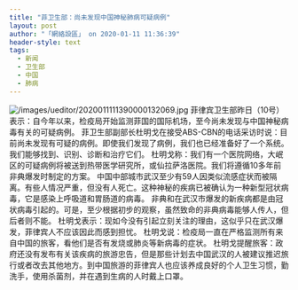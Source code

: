 ```yaml
---
title: "菲卫生部：尚未发现中国神秘肺病可疑病例"
layout: post
author: "「網絡設區」 on 2020-01-11 11:36:39"
header-style: text
tags:
  - 新闻
  - 卫生部
  - 中国
  - 肺病
---
```


<img src="https://images.feileyuan.com/images/ueditor/2020011111390000132069.jpg" title="未标题-1" alt="/images/ueditor/2020011111390000132069.jpg">
菲律宾卫生部昨日（10号）表示：自今年以来，检疫局开始监测菲国的国际机场，至今尚未发现与中国神秘病毒有关的可疑病例。
菲卫生部副部长杜明戈在接受ABS-CBN的电话采访时说：目前尚未发现有可疑的病例。即使我们发现了病例，我们也已经准备好了一个系统。我们能够找到、识别、诊断和治疗它们。
杜明戈称：我们有一个医院网络，大岷区的可疑病例将被送到热带医学研究所，或仙拉萨洛医院。我们将遵循10多年前非典爆发时制定的方案。
中国中部城市武汉至少有59人因类似流感症状而被隔离。有些人情况严重，但没有人死亡。这种神秘的疾病已被确认为一种新型冠状病毒，它是感染上呼吸道和胃肠道的病毒。
非典和在武汉市爆发的新疾病都是由冠状病毒引起的。可是，至少根据初步的观察，虽然致命的非典病毒能够人传人，但后者则不能。
杜明戈表示：现如今没有引起立刻关注的理由，这似乎只在武汉爆发，菲律宾人不应该因此而感到担忧。
杜明戈说：检疫局一直在严格监测所有来自中国的旅客，看他们是否有发烧或肺炎等新病毒的症状。
杜明戈提醒旅客：政府还没有发布有关该疾病的旅游忠告，但是那些计划去中国武汉的人被建议推迟旅行或者改去其他地方。到中国旅游的菲律宾人也应该养成良好的个人卫生习惯，勤洗手，使用杀菌剂，并在遇到生病的人时戴上口罩。

